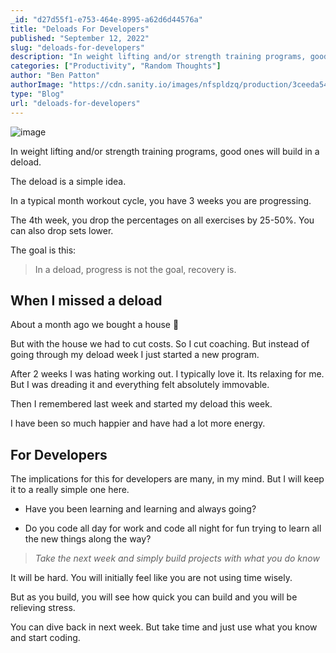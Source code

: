 ```yaml
---
_id: "d27d55f1-e753-464e-8995-a62d6d44576a"
title: "Deloads For Developers"
published: "September 12, 2022"
slug: "deloads-for-developers"
description: "In weight lifting and/or strength training programs, good ones will build in a deload"
categories: ["Productivity", "Random Thoughts"]
author: "Ben Patton"
authorImage: "https://cdn.sanity.io/images/nfspldzq/production/3ceeda54221c7c0614ecc51f955c7be39a1da34e-512x512.jpg"
type: "Blog"
url: "deloads-for-developers"
---
```


![image](https://cdn.sanity.io/images/nfspldzq/production/07bb7adba03d37fa514d158d8efc1b4b11c67c6f-1600x840.png?w=800)

In weight lifting and/or strength training programs, good ones will build in a deload.

The deload is a simple idea.

In a typical month workout cycle, you have 3 weeks you are progressing.

The 4th week, you drop the percentages on all exercises by 25-50%. You can also drop sets lower.

The goal is this:

> In a deload, progress is not the goal, recovery is.

## When I missed a deload

About a month ago we bought a house 🎉

But with the house we had to cut costs. So I cut coaching. But instead of going through my deload week I just started a new program.

After 2 weeks I was hating working out. I typically love it. Its relaxing for me. But I was dreading it and everything felt absolutely immovable.

Then I remembered last week and started my deload this week.

I have been so much happier and have had a lot more energy.

## For Developers

The implications for this for developers are many, in my mind. But I will keep it to a really simple one here.

- Have you been learning and learning and always going?

- Do you code all day for work and code all night for fun trying to learn all the new things along the way?

> _Take the next week and simply build projects with what you do know_

It will be hard. You will initially feel like you are not using time wisely.

But as you build, you will see how quick you can build and you will be relieving stress.

You can dive back in next week. But take time and just use what you know and start coding.
